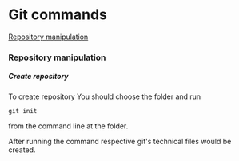 # Git commands

[Repository manipulation](#repository-manipulation)

### Repository manipulation
##### Create repository
To create repository You should choose the folder and run 
```
git init
``` 
from the command line at the folder.

After running the command respective git's technical files would be created.
